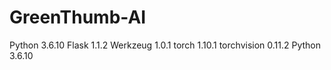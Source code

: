 # GreenThumb-AI

Python 3.6.10
Flask 1.1.2
Werkzeug 1.0.1
torch 1.10.1
torchvision  0.11.2
Python 3.6.10
